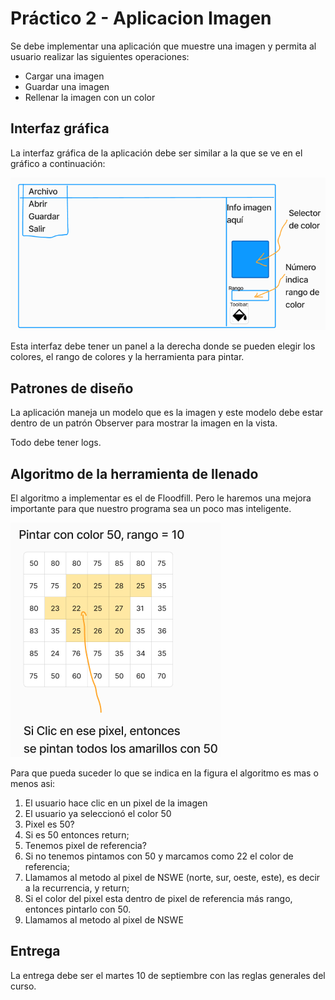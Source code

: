 # Práctico 2 - Aplicacion Imagen

Se debe implementar una aplicación que muestre una imagen
y permita al usuario realizar las siguientes operaciones:

* Cargar una imagen
* Guardar una imagen
* Rellenar la imagen con un color

## Interfaz gráfica

La interfaz gráfica de la aplicación debe ser similar
a la que se ve en el gráfico a continuación:

![prototipo](p2a.png)

Esta interfaz debe tener un panel a la derecha donde se 
pueden elegir los colores, el rango de colores y la 
herramienta para pintar.

## Patrones de diseño
La aplicación maneja un modelo que es la imagen y este
modelo debe estar dentro de un patrón Observer para 
mostrar la imagen en la vista.

Todo debe tener logs.

## Algoritmo de la herramienta de llenado
El algoritmo a implementar es el de Floodfill. Pero le
haremos una mejora importante para que nuestro 
programa sea un poco mas inteligente.

![Pixeles](p2b.png)

Para que pueda suceder lo que se indica en la figura el 
algoritmo es mas o menos asi:

1. El usuario hace clic en un pixel de la imagen
2. El usuario ya seleccionó el color 50 
3. Pixel es 50? 
4. Si es 50 entonces return; 
5. Tenemos pixel de referencia? 
6. Si no tenemos pintamos con 50 y marcamos como 22 el color de referencia; 
7. Llamamos al metodo al pixel de NSWE (norte, sur, oeste, este), es decir a la recurrencia, y return;
8. Si el color del pixel esta dentro de pixel de referencia más rango, entonces pintarlo con 50.
9. Llamamos al metodo al pixel de NSWE

## Entrega
La entrega debe ser el martes 10 de septiembre con las
reglas generales del curso.